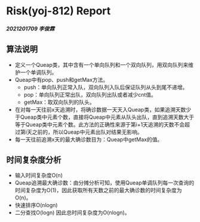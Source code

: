 # Risk(yoj-812) Report
##### 2021201709 李俊霖
## 算法说明
+ 定义一个Queap类，其中含有一个单向队列和一个双向队列，用双向队列来维护一个单调队列。
+ Queap中有pop、push和getMax方法。
  + push：单向队列正常入队，双向队列入队后保证队列从头到尾不递增。
  + pop：单向队列正常出队，双向队列出队或者减少cnt值。
  + getMax：取双向队列的队头。
+ 在对每一天往前x天追溯时，将确诊数据一天天入Queap类，如果追溯天数少于Queap类中元素个数，直接将Queap中元素从队头出队，直到追溯天数大于等于Queap类中元素个数。此方法的正确性来源于第i+1天追溯的天数不会超过第i天之前的，所以Queap中元素出队对结果无影响。
+ 每一天往前追溯x天的最大确诊数目为：Queap中getMax的值。
## 时间复杂度分析
+ 输入时间复杂度O(n)
+ Queap追溯最大确诊数：由分摊分析可知，使用Queap单调队列每一次查询的时间复杂度为O(1)，因此获取所有天数之前的最大确诊数的时间复杂度为O(n)。
+ 快速排序O(nlogn)
+ 二分查找O(logn)
因此总时间复杂度为O(nlogn)。
